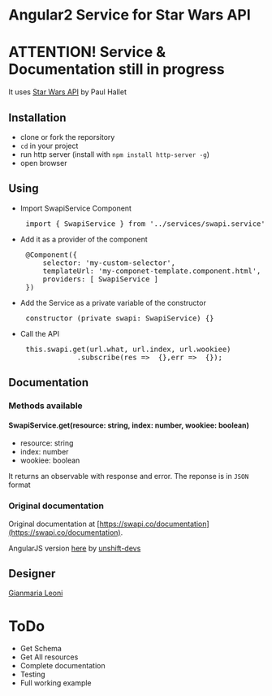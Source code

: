 # Angular2 Service for Star Wars API 
# ATTENTION! Service & Documentation still in progress 

It uses [Star Wars API](https://swapi.co/) by Paul Hallet

## Installation
- clone or fork the reporsitory
- `cd` in your project
- run http server (install with `npm install http-server -g`)
- open browser

## Using
- Import SwapiService Component
<pre>
    import { SwapiService } from '../services/swapi.service';
</pre>
- Add it as a provider of the component
<pre>
    @Component({
        selector: 'my-custom-selector',
        templateUrl: 'my-componet-template.component.html',
        providers: [ SwapiService ]
    })
</pre>
- Add the Service as a private variable of the constructor
<pre>
    constructor (private swapi: SwapiService) {}
</pre> 
- Call the API
<pre>
    this.swapi.get(url.what, url.index, url.wookiee)
                .subscribe(res =>  {},err =>  {});
</pre>

## Documentation

### Methods available
#### SwapiService.get(resource: string, index: number, wookiee: boolean)
- resource: string 
- index: number
- wookiee: boolean

It returns an observable with response and error. The reponse is in `JSON` format

### Original documentation
Original documentation at [https://swapi.co/documentation](https://swapi.co/documentation).

AngularJS version [here](https://github.com/unshift-devs/xyz-angular-swapi) by [unshift-devs](https://github.com/unshift-devs)

## Designer
[Gianmaria Leoni](https://github.com/giammaleoni)

# ToDo
- Get Schema
- Get All resources
- Complete documentation
- Testing
- Full working example


